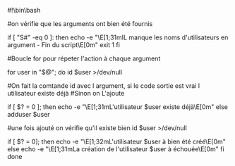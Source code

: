 #!\bin\bash

#on vérifie que les arguments ont bien été fournis

if [ "S#" -eq 0 ]: then
echo -e "\E[1;31mIL manque les noms d'utilisateurs en argument - Fin du script\E[0m"
exit 1
fi

#Boucle for pour répeter l'action à chaque argument

for user in "$@"; do
id $user >/dev/null

#On fait la comtande id avec l argument, si le code sortie est vrai l utilisateur existe déjà
#Sinon on L'ajoute

if [ $? = 0 ]; then
echo -e "\E[1;31mL'utilisateur $user existe déjà\E[0m"
else
adduser $user

#une fois ajouté on vérifie qu'il existe bien
id $user >/dev/null

if [ $? = 0]; then
echo -e "\E[1;32mL'utilisateur $user à bien été créé\E[0m"
else
echo -e "\E[1;31mLa création de l'utilisateur $user à échouée\E[0m"
fi
done
